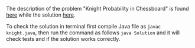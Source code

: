 The description of the problem "Knight Probability in Chessboard" is found [here](https://leetcode.com/problems/knight-probability-in-chessboard/description/) while the solution [here](https://github.com/aurimas13/Solutions-To-Problems/blob/main/LeetCode/Java%20Solutions/Knight%20Probability%20in%20Chessboard/knight.java). 

To check the solution in terminal first compile Java file as `javac knight.java`, then run the command as follows `java Solution` and it will check tests and if the solution works correctly.
